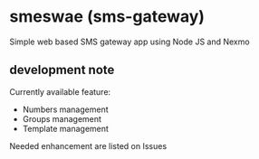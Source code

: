 # smeswae (sms-gateway)
Simple web based SMS gateway app using Node JS and Nexmo

## development note
Currently available feature:
- Numbers management
- Groups management
- Template management

Needed enhancement are listed on Issues
